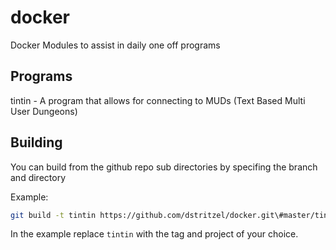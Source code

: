 # docker
Docker Modules to assist in daily one off programs

## Programs
tintin - A program that allows for connecting to MUDs (Text Based Multi User Dungeons)


## Building
You can build from the github repo sub directories by specifing the branch and directory

Example:
```bash
git build -t tintin https://github.com/dstritzel/docker.git\#master/tintin
```

In the example replace `tintin` with the tag and project of your choice.

